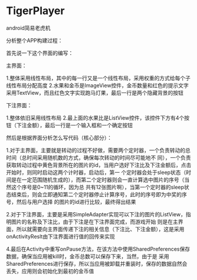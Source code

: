 # TigerPlayer
android简易老虎机

分析整个APP构建过程：

首先说一下这个界面的编写：

主界面：

1.整体采用线性布局，其中的每一行又是一个线性布局，采用权重的方式给每个子线性布局分配高度
2.水果和金币是ImageView控件，金币数量和红色的提示文字采用TextView，而且红色文字实现跑马灯果，最后一行是两个隐藏背景的按钮

下注界面：

1.整体依旧采用线性布局
2.最上面的水果比是ListView控件，该控件下方有4个按钮（下注金额），最后一行是一个输入框和一个确定按钮

然后是根据界面分析怎么写代码（核心部分）：

1.对于主界面，主要就是转动的过程不好做，需要两个定时器，一个负责转动的总时间（总时间采用随机数的方式，确保每次转动的时间尽可能地不
同），一个负责获取转动过程中黄色背景所在的图片的id，当用户选好下注比及下注金额后，点击开始时，则同时启动这两个计时器，启动后，第一
个定时器会处于sleep状态（时间是在一定范围随机生成的），而第二个定时器则会一直计算选中图片的序号（当然这个序号是0~11的循环，因为总
共有12张图片啊），当第一个定时器的sleep状态结束后，则会立即通知第二个定时器停止计算序号，此时的序号即为中奖的序号，然后与用户选择
的图片的id进行比较，最终得出结果

2.对于下注界面，主要是采用SimpleAdapter实现可以下注的图片的ListView，指明图片的名称及下注比，由于下注是在下注界面完成，而游戏开始
则是在主界面，所以就需要向主界面传递下注的相关信息（下注比、下注金额），这是采用onActivityReslt由下注界面进行值的回传来实现

4.最后在Activity中重写onPause方法，在该方法中使用SharedPreferences保存数据，确保当应用被kill时，金币总数可以保存下来，当然，由于是
采用SharedPreferences进行保存，所以当应用被卸载并重装时，保存的数据自然会丢失，应用则会初始化到最初的金币值
